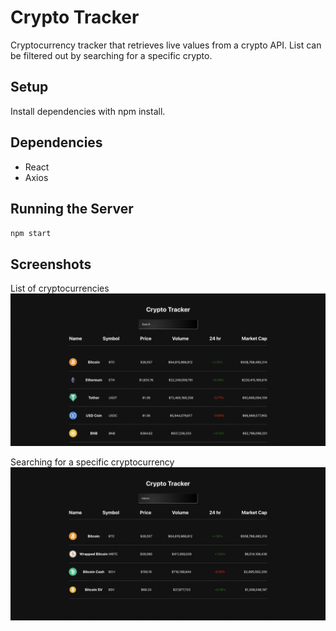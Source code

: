 # Crypto Tracker

Cryptocurrency tracker that retrieves live values from a crypto API. List can be filtered out by searching for a specific crypto.

## Setup

Install dependencies with npm install.

## Dependencies
- React
- Axios

## Running the Server
`npm start`

## Screenshots

List of cryptocurrencies
![crypto](https://github.com/patar-nguyen/crypto_tracker/blob/master/src/images/crypto_tracker.png?raw=true)

Searching for a specific cryptocurrency
![search](https://github.com/patar-nguyen/crypto_tracker/blob/master/src/images/crypto_search.png?raw=true)
